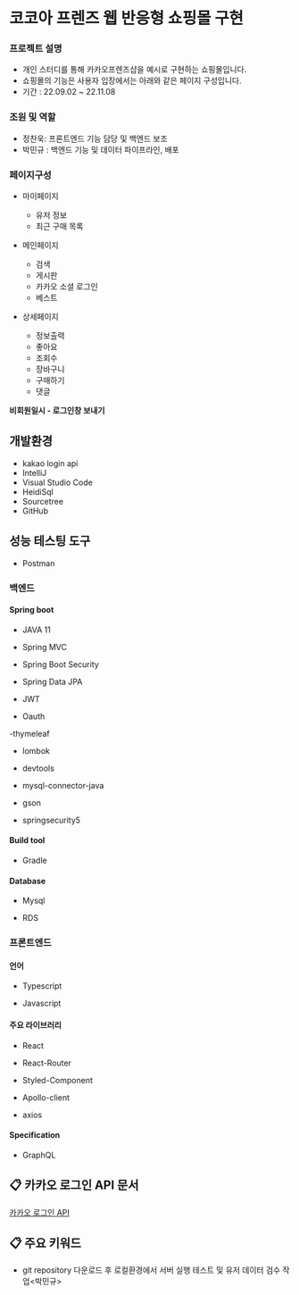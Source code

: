 # 코코아 프렌즈 웹 반응형 쇼핑몰 구현

### 프로젝트 설명

- 개인 스터디를 통해 카카오프렌즈샵을 예시로 구현하는 쇼핑몰입니다.
- 쇼핑몰의 기능은 사용자 입장에서는 아래와 같은 페이지 구성입니다.
- 기간 : 22.09.02 ~ 22.11.08

### 조원 및 역할

- 정찬욱: 프론트엔드 기능 담당 및 백엔드 보조
- 박민규 : 백엔드 기능 및 데이터 파이프라인, 배포

### 페이지구성

- 마이페이지

  - 유저 정보
  - 최근 구매 목록

- 메인페이지

  - 검색
  - 게시판
  - 카카오 소셜 로그인
  - 베스트

- 상세페이지
  - 정보출력
  - 좋아요
  - 조회수
  - 장바구니
  - 구매하기
  - 댓글

**비회원일시 - 로그인창 보내기**

## 개발환경
- kakao login api
- IntelliJ
- Visual Studio Code
- HeidiSql
- Sourcetree
- GitHub

## 성능 테스팅 도구

- Postman


### 백엔드

#### Spring boot

- JAVA 11

- Spring MVC

- Spring Boot Security

- Spring Data JPA

- JWT

- Oauth

-thymeleaf

- lombok

- devtools

- mysql-connector-java

- gson

- springsecurity5

#### Build tool

- Gradle

#### Database

- Mysql

- RDS


### 프론트엔드

#### 언어

- Typescript

- Javascript

#### 주요 라이브러리

- React

- React-Router

- Styled-Component

- Apollo-client

- axios

#### Specification

- GraphQL

## 📋 카카오 로그인 API 문서
[카카오 로그인 API](https://developers.kakao.com/docs/latest/ko/kakaologin/rest-api)

## 📋 주요 키워드

- git repository 다운로드 후 로컬환경에서 서버 실행 테스트 및 유저 데이터 검수 작업<박민규>
